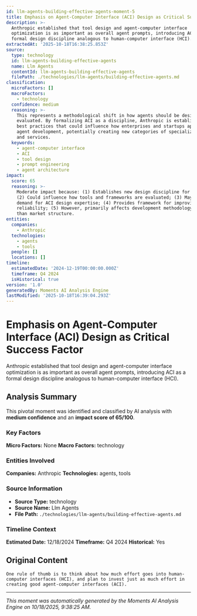 ```yaml
---
id: llm-agents-building-effective-agents-moment-5
title: Emphasis on Agent-Computer Interface (ACI) Design as Critical Success Factor
description: >-
  Anthropic established that tool design and agent-computer interface
  optimization is as important as overall agent prompts, introducing ACI as a
  formal design discipline analogous to human-computer interface (HCI).
extractedAt: '2025-10-18T16:38:25.853Z'
source:
  type: technology
  id: llm-agents-building-effective-agents
  name: Llm Agents
  contentId: llm-agents-building-effective-agents
  filePath: ./technologies/llm-agents/building-effective-agents.md
classification:
  microFactors: []
  macroFactors:
    - technology
  confidence: medium
  reasoning: >-
    This represents a methodological shift in how agents should be designed and
    evaluated. By formalizing ACI as a discipline, Anthropic is establishing new
    best practices that could influence how enterprises and startups approach
    agent development, potentially creating new categories of specialized tools
    and services.
  keywords:
    - agent-computer interface
    - ACI
    - tool design
    - prompt engineering
    - agent architecture
impact:
  score: 65
  reasoning: >-
    Moderate impact because: (1) Establishes new design discipline for agents;
    (2) Could influence how tools and frameworks are evaluated; (3) May create
    demand for ACI design expertise; (4) Provides framework for improving agent
    reliability; (5) However, primarily affects development methodology rather
    than market structure.
entities:
  companies:
    - Anthropic
  technologies:
    - agents
    - tools
  people: []
  locations: []
timeline:
  estimatedDate: '2024-12-19T00:00:00.000Z'
  timeframe: Q4 2024
  isHistorical: true
version: '1.0'
generatedBy: Moments AI Analysis Engine
lastModified: '2025-10-18T16:39:04.293Z'
---
```

# Emphasis on Agent-Computer Interface (ACI) Design as Critical Success Factor

Anthropic established that tool design and agent-computer interface optimization is as important as overall agent prompts, introducing ACI as a formal design discipline analogous to human-computer interface (HCI).

## Analysis Summary

This pivotal moment was identified and classified by AI analysis with **medium confidence** and an **impact score of 65/100**.

### Key Factors

**Micro Factors:** None
**Macro Factors:** technology

### Entities Involved

**Companies:** Anthropic
**Technologies:** agents, tools



### Source Information

- **Source Type:** technology
- **Source Name:** Llm Agents
- **File Path:** `./technologies/llm-agents/building-effective-agents.md`

### Timeline Context

**Estimated Date:** 12/18/2024
**Timeframe:** Q4 2024
**Historical:** Yes

## Original Content

```
One rule of thumb is to think about how much effort goes into human-computer interfaces (HCI), and plan to invest just as much effort in creating good agent-computer interfaces (ACI).
```

---

*This moment was automatically generated by the Moments AI Analysis Engine on 10/18/2025, 9:38:25 AM.*
